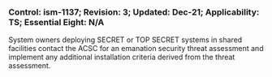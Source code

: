 ### Control: ism-1137; Revision: 3; Updated: Dec-21; Applicability: TS; Essential Eight: N/A
<p>System owners deploying SECRET or TOP SECRET systems in shared facilities contact the ACSC for an emanation security threat assessment and implement any additional installation criteria derived from the threat assessment.</p>